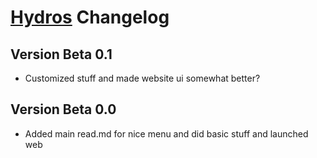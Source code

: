 # [Hydros](https://github.com/DiegoCDA00/Hydro-Class/tree/main) Changelog

## Version Beta 0.1
- Customized stuff and made website ui somewhat better? 


## Version Beta 0.0
- Added main read.md for nice menu and did basic stuff and launched web
